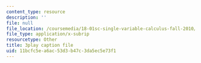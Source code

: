 ```yaml
---
content_type: resource
description: ''
file: null
file_location: /coursemedia/18-01sc-single-variable-calculus-fall-2010/11bcfc5ea6ac53d3b47c3da5ec5e73f1_XRkgBWbWvg4.vtt
file_type: application/x-subrip
resourcetype: Other
title: 3play caption file
uid: 11bcfc5e-a6ac-53d3-b47c-3da5ec5e73f1
---
```


